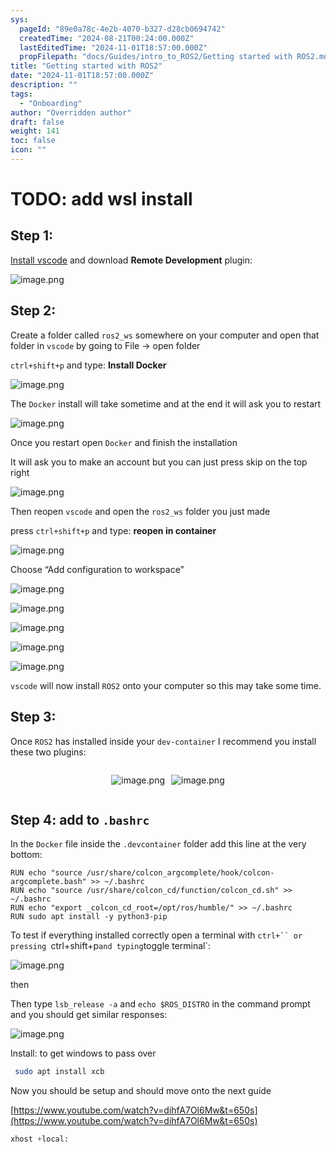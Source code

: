 ```yaml
---
sys:
  pageId: "89e0a78c-4e2b-4070-b327-d28cb0694742"
  createdTime: "2024-08-21T00:24:00.000Z"
  lastEditedTime: "2024-11-01T18:57:00.000Z"
  propFilepath: "docs/Guides/intro_to_ROS2/Getting started with ROS2.md"
title: "Getting started with ROS2"
date: "2024-11-01T18:57:00.000Z"
description: ""
tags:
  - "Onboarding"
author: "Overridden author"
draft: false
weight: 141
toc: false
icon: ""
---
```


# TODO: add wsl install

## Step 1:

[Install vscode](https://code.visualstudio.com/download) and download **Remote Development** plugin:

![image.png](https://prod-files-secure.s3.us-west-2.amazonaws.com/d518164a-d88e-44d1-a4ee-3adb3bd8bce0/efb52993-1881-4a40-b95e-6f020334f022/image.png?X-Amz-Algorithm=AWS4-HMAC-SHA256&X-Amz-Content-Sha256=UNSIGNED-PAYLOAD&X-Amz-Credential=ASIAZI2LB4667CDHDJD2%2F20250129%2Fus-west-2%2Fs3%2Faws4_request&X-Amz-Date=20250129T121329Z&X-Amz-Expires=3600&X-Amz-Security-Token=IQoJb3JpZ2luX2VjEIT%2F%2F%2F%2F%2F%2F%2F%2F%2F%2FwEaCXVzLXdlc3QtMiJIMEYCIQCbcXBoKxT85A4meGdv0ay%2BVk135m830NO%2BPivoNxLqmwIhAJAAPqBgzTjlW3l3VSeHAj4JgAWxwWhKGigmAI2AuyKRKogECI3%2F%2F%2F%2F%2F%2F%2F%2F%2F%2FwEQABoMNjM3NDIzMTgzODA1Igwox%2FMjdcYpDRb7YQsq3AOxcXrkwTGGZw3C53gcBf1%2FCSO9Z4bSirq9cfOh61vJ8JD24dlgNcqb5Xea0%2Bgtr0ccBvqDF6tLXk0QtkcnKXTnueDehUjzvIcGLKQMX7%2FTkXvNPpZ7TX1UB30QBNmpriX9%2BC7kxSf9GzEcWLLz60P8%2FtxG5vScL5FzURU6xuyZ8i4KlWRm%2Beop63ZJ4735W9EbEBTmzFewxHbiWOOfJjJD1EJJ7HZr%2Bc3PHo8GopuSrLQaKVZ3z8YVc%2Bqx4cYf1c01oMr8RMQCgyWOOMdxu3G70W6cEycY6hjZHf9LVSNEfOxVxE%2BC%2FieoBKvXn4F%2BSWu49omOw8keyYsHKlCBuzcGY6502AxShJ%2FVZ%2FEI2cU3FZHaQ2nPiCqrJDsTbyBQV%2BMH1DgsY1g6OX87%2FrQHoKQzmfvf%2BIQYpkez4MF2Zjou02xQp0YehLRZAKLw%2FLgLfSdXdHcreip8AhTtWDEEORIHII%2B%2F%2FfGYXtKnKZRNs%2FVCKUCXKbFh9vdYit8aGxV5lTU9w4ZGROHZbTU5BANt%2F6smR3EqmvqXazRTiCauP0dRfCLG9hzJHXe6QQj0M8Axs6ePWIqXHdbP6w7sp1rokPNnAimi1I7xgW9yFf36RHdNj645jqgHLxCGPSz5LjCIsei8BjqkAf0sCwFobo848jgPWsABU7vMaMPMG8LKVJkoTQqJKf77CGjmWc15NoygxHdKqM8UOpMQaEl%2FKHTjDZYoE7ZazN7eqGJW8LA%2Farn107ICUuXCS63USYh%2F%2Fgn92d8KfuNOIkUY8oCpl1a%2FUcmmN6RsGg12z6agLsbNG7sEphK%2BPbIE724%2Fkzn18Lpv5iM3YDzWEZthxr34MXJvZO4qFiayWG3FRwv%2F&X-Amz-Signature=2b8b10aeea1467d30de4ad1a78a736515555db3b14e171d31fbe252ce3c0f6d2&X-Amz-SignedHeaders=host&x-id=GetObject)

## Step 2:

Create a folder called `ros2_ws` somewhere on your computer and open that folder in `vscode` by going to File → open folder 

`ctrl+shift+p` and type: **Install Docker**

![image.png](https://prod-files-secure.s3.us-west-2.amazonaws.com/d518164a-d88e-44d1-a4ee-3adb3bd8bce0/2269dc0e-1cd5-47ff-bceb-c04ad9b2eab0/image.png?X-Amz-Algorithm=AWS4-HMAC-SHA256&X-Amz-Content-Sha256=UNSIGNED-PAYLOAD&X-Amz-Credential=ASIAZI2LB4667CDHDJD2%2F20250129%2Fus-west-2%2Fs3%2Faws4_request&X-Amz-Date=20250129T121329Z&X-Amz-Expires=3600&X-Amz-Security-Token=IQoJb3JpZ2luX2VjEIT%2F%2F%2F%2F%2F%2F%2F%2F%2F%2FwEaCXVzLXdlc3QtMiJIMEYCIQCbcXBoKxT85A4meGdv0ay%2BVk135m830NO%2BPivoNxLqmwIhAJAAPqBgzTjlW3l3VSeHAj4JgAWxwWhKGigmAI2AuyKRKogECI3%2F%2F%2F%2F%2F%2F%2F%2F%2F%2FwEQABoMNjM3NDIzMTgzODA1Igwox%2FMjdcYpDRb7YQsq3AOxcXrkwTGGZw3C53gcBf1%2FCSO9Z4bSirq9cfOh61vJ8JD24dlgNcqb5Xea0%2Bgtr0ccBvqDF6tLXk0QtkcnKXTnueDehUjzvIcGLKQMX7%2FTkXvNPpZ7TX1UB30QBNmpriX9%2BC7kxSf9GzEcWLLz60P8%2FtxG5vScL5FzURU6xuyZ8i4KlWRm%2Beop63ZJ4735W9EbEBTmzFewxHbiWOOfJjJD1EJJ7HZr%2Bc3PHo8GopuSrLQaKVZ3z8YVc%2Bqx4cYf1c01oMr8RMQCgyWOOMdxu3G70W6cEycY6hjZHf9LVSNEfOxVxE%2BC%2FieoBKvXn4F%2BSWu49omOw8keyYsHKlCBuzcGY6502AxShJ%2FVZ%2FEI2cU3FZHaQ2nPiCqrJDsTbyBQV%2BMH1DgsY1g6OX87%2FrQHoKQzmfvf%2BIQYpkez4MF2Zjou02xQp0YehLRZAKLw%2FLgLfSdXdHcreip8AhTtWDEEORIHII%2B%2F%2FfGYXtKnKZRNs%2FVCKUCXKbFh9vdYit8aGxV5lTU9w4ZGROHZbTU5BANt%2F6smR3EqmvqXazRTiCauP0dRfCLG9hzJHXe6QQj0M8Axs6ePWIqXHdbP6w7sp1rokPNnAimi1I7xgW9yFf36RHdNj645jqgHLxCGPSz5LjCIsei8BjqkAf0sCwFobo848jgPWsABU7vMaMPMG8LKVJkoTQqJKf77CGjmWc15NoygxHdKqM8UOpMQaEl%2FKHTjDZYoE7ZazN7eqGJW8LA%2Farn107ICUuXCS63USYh%2F%2Fgn92d8KfuNOIkUY8oCpl1a%2FUcmmN6RsGg12z6agLsbNG7sEphK%2BPbIE724%2Fkzn18Lpv5iM3YDzWEZthxr34MXJvZO4qFiayWG3FRwv%2F&X-Amz-Signature=11ace3ef3f37ea3ce70f9ed2d8e2d9d6e56b22f6d5e926df41dbc0c82d98ad08&X-Amz-SignedHeaders=host&x-id=GetObject)

The `Docker` install will take sometime and at the end it will ask you to restart

![image.png](https://prod-files-secure.s3.us-west-2.amazonaws.com/d518164a-d88e-44d1-a4ee-3adb3bd8bce0/ed233f78-be33-4b1f-b89c-9c346c0e961e/image.png?X-Amz-Algorithm=AWS4-HMAC-SHA256&X-Amz-Content-Sha256=UNSIGNED-PAYLOAD&X-Amz-Credential=ASIAZI2LB4667CDHDJD2%2F20250129%2Fus-west-2%2Fs3%2Faws4_request&X-Amz-Date=20250129T121329Z&X-Amz-Expires=3600&X-Amz-Security-Token=IQoJb3JpZ2luX2VjEIT%2F%2F%2F%2F%2F%2F%2F%2F%2F%2FwEaCXVzLXdlc3QtMiJIMEYCIQCbcXBoKxT85A4meGdv0ay%2BVk135m830NO%2BPivoNxLqmwIhAJAAPqBgzTjlW3l3VSeHAj4JgAWxwWhKGigmAI2AuyKRKogECI3%2F%2F%2F%2F%2F%2F%2F%2F%2F%2FwEQABoMNjM3NDIzMTgzODA1Igwox%2FMjdcYpDRb7YQsq3AOxcXrkwTGGZw3C53gcBf1%2FCSO9Z4bSirq9cfOh61vJ8JD24dlgNcqb5Xea0%2Bgtr0ccBvqDF6tLXk0QtkcnKXTnueDehUjzvIcGLKQMX7%2FTkXvNPpZ7TX1UB30QBNmpriX9%2BC7kxSf9GzEcWLLz60P8%2FtxG5vScL5FzURU6xuyZ8i4KlWRm%2Beop63ZJ4735W9EbEBTmzFewxHbiWOOfJjJD1EJJ7HZr%2Bc3PHo8GopuSrLQaKVZ3z8YVc%2Bqx4cYf1c01oMr8RMQCgyWOOMdxu3G70W6cEycY6hjZHf9LVSNEfOxVxE%2BC%2FieoBKvXn4F%2BSWu49omOw8keyYsHKlCBuzcGY6502AxShJ%2FVZ%2FEI2cU3FZHaQ2nPiCqrJDsTbyBQV%2BMH1DgsY1g6OX87%2FrQHoKQzmfvf%2BIQYpkez4MF2Zjou02xQp0YehLRZAKLw%2FLgLfSdXdHcreip8AhTtWDEEORIHII%2B%2F%2FfGYXtKnKZRNs%2FVCKUCXKbFh9vdYit8aGxV5lTU9w4ZGROHZbTU5BANt%2F6smR3EqmvqXazRTiCauP0dRfCLG9hzJHXe6QQj0M8Axs6ePWIqXHdbP6w7sp1rokPNnAimi1I7xgW9yFf36RHdNj645jqgHLxCGPSz5LjCIsei8BjqkAf0sCwFobo848jgPWsABU7vMaMPMG8LKVJkoTQqJKf77CGjmWc15NoygxHdKqM8UOpMQaEl%2FKHTjDZYoE7ZazN7eqGJW8LA%2Farn107ICUuXCS63USYh%2F%2Fgn92d8KfuNOIkUY8oCpl1a%2FUcmmN6RsGg12z6agLsbNG7sEphK%2BPbIE724%2Fkzn18Lpv5iM3YDzWEZthxr34MXJvZO4qFiayWG3FRwv%2F&X-Amz-Signature=786e100883df6811b94bfa5f723c643edea225e08a78fb4b65ff3b6c343a0f4e&X-Amz-SignedHeaders=host&x-id=GetObject)

Once you restart open `Docker` and finish the installation

It will ask you to make an account but you can just press skip on the top right

![image.png](https://prod-files-secure.s3.us-west-2.amazonaws.com/d518164a-d88e-44d1-a4ee-3adb3bd8bce0/21010ad9-1659-4fd9-9f59-9932a09b2a3d/image.png?X-Amz-Algorithm=AWS4-HMAC-SHA256&X-Amz-Content-Sha256=UNSIGNED-PAYLOAD&X-Amz-Credential=ASIAZI2LB4667CDHDJD2%2F20250129%2Fus-west-2%2Fs3%2Faws4_request&X-Amz-Date=20250129T121329Z&X-Amz-Expires=3600&X-Amz-Security-Token=IQoJb3JpZ2luX2VjEIT%2F%2F%2F%2F%2F%2F%2F%2F%2F%2FwEaCXVzLXdlc3QtMiJIMEYCIQCbcXBoKxT85A4meGdv0ay%2BVk135m830NO%2BPivoNxLqmwIhAJAAPqBgzTjlW3l3VSeHAj4JgAWxwWhKGigmAI2AuyKRKogECI3%2F%2F%2F%2F%2F%2F%2F%2F%2F%2FwEQABoMNjM3NDIzMTgzODA1Igwox%2FMjdcYpDRb7YQsq3AOxcXrkwTGGZw3C53gcBf1%2FCSO9Z4bSirq9cfOh61vJ8JD24dlgNcqb5Xea0%2Bgtr0ccBvqDF6tLXk0QtkcnKXTnueDehUjzvIcGLKQMX7%2FTkXvNPpZ7TX1UB30QBNmpriX9%2BC7kxSf9GzEcWLLz60P8%2FtxG5vScL5FzURU6xuyZ8i4KlWRm%2Beop63ZJ4735W9EbEBTmzFewxHbiWOOfJjJD1EJJ7HZr%2Bc3PHo8GopuSrLQaKVZ3z8YVc%2Bqx4cYf1c01oMr8RMQCgyWOOMdxu3G70W6cEycY6hjZHf9LVSNEfOxVxE%2BC%2FieoBKvXn4F%2BSWu49omOw8keyYsHKlCBuzcGY6502AxShJ%2FVZ%2FEI2cU3FZHaQ2nPiCqrJDsTbyBQV%2BMH1DgsY1g6OX87%2FrQHoKQzmfvf%2BIQYpkez4MF2Zjou02xQp0YehLRZAKLw%2FLgLfSdXdHcreip8AhTtWDEEORIHII%2B%2F%2FfGYXtKnKZRNs%2FVCKUCXKbFh9vdYit8aGxV5lTU9w4ZGROHZbTU5BANt%2F6smR3EqmvqXazRTiCauP0dRfCLG9hzJHXe6QQj0M8Axs6ePWIqXHdbP6w7sp1rokPNnAimi1I7xgW9yFf36RHdNj645jqgHLxCGPSz5LjCIsei8BjqkAf0sCwFobo848jgPWsABU7vMaMPMG8LKVJkoTQqJKf77CGjmWc15NoygxHdKqM8UOpMQaEl%2FKHTjDZYoE7ZazN7eqGJW8LA%2Farn107ICUuXCS63USYh%2F%2Fgn92d8KfuNOIkUY8oCpl1a%2FUcmmN6RsGg12z6agLsbNG7sEphK%2BPbIE724%2Fkzn18Lpv5iM3YDzWEZthxr34MXJvZO4qFiayWG3FRwv%2F&X-Amz-Signature=40527eee410de769f4f4542400a859c494948cdad1b5b3412acfe79f3a6ac85d&X-Amz-SignedHeaders=host&x-id=GetObject)

Then reopen `vscode` and open the `ros2_ws` folder you just made

press `ctrl+shift+p` and type: **reopen in container**

![image.png](https://prod-files-secure.s3.us-west-2.amazonaws.com/d518164a-d88e-44d1-a4ee-3adb3bd8bce0/4e93b8c2-41ad-488c-8095-c74205196118/image.png?X-Amz-Algorithm=AWS4-HMAC-SHA256&X-Amz-Content-Sha256=UNSIGNED-PAYLOAD&X-Amz-Credential=ASIAZI2LB4667CDHDJD2%2F20250129%2Fus-west-2%2Fs3%2Faws4_request&X-Amz-Date=20250129T121329Z&X-Amz-Expires=3600&X-Amz-Security-Token=IQoJb3JpZ2luX2VjEIT%2F%2F%2F%2F%2F%2F%2F%2F%2F%2FwEaCXVzLXdlc3QtMiJIMEYCIQCbcXBoKxT85A4meGdv0ay%2BVk135m830NO%2BPivoNxLqmwIhAJAAPqBgzTjlW3l3VSeHAj4JgAWxwWhKGigmAI2AuyKRKogECI3%2F%2F%2F%2F%2F%2F%2F%2F%2F%2FwEQABoMNjM3NDIzMTgzODA1Igwox%2FMjdcYpDRb7YQsq3AOxcXrkwTGGZw3C53gcBf1%2FCSO9Z4bSirq9cfOh61vJ8JD24dlgNcqb5Xea0%2Bgtr0ccBvqDF6tLXk0QtkcnKXTnueDehUjzvIcGLKQMX7%2FTkXvNPpZ7TX1UB30QBNmpriX9%2BC7kxSf9GzEcWLLz60P8%2FtxG5vScL5FzURU6xuyZ8i4KlWRm%2Beop63ZJ4735W9EbEBTmzFewxHbiWOOfJjJD1EJJ7HZr%2Bc3PHo8GopuSrLQaKVZ3z8YVc%2Bqx4cYf1c01oMr8RMQCgyWOOMdxu3G70W6cEycY6hjZHf9LVSNEfOxVxE%2BC%2FieoBKvXn4F%2BSWu49omOw8keyYsHKlCBuzcGY6502AxShJ%2FVZ%2FEI2cU3FZHaQ2nPiCqrJDsTbyBQV%2BMH1DgsY1g6OX87%2FrQHoKQzmfvf%2BIQYpkez4MF2Zjou02xQp0YehLRZAKLw%2FLgLfSdXdHcreip8AhTtWDEEORIHII%2B%2F%2FfGYXtKnKZRNs%2FVCKUCXKbFh9vdYit8aGxV5lTU9w4ZGROHZbTU5BANt%2F6smR3EqmvqXazRTiCauP0dRfCLG9hzJHXe6QQj0M8Axs6ePWIqXHdbP6w7sp1rokPNnAimi1I7xgW9yFf36RHdNj645jqgHLxCGPSz5LjCIsei8BjqkAf0sCwFobo848jgPWsABU7vMaMPMG8LKVJkoTQqJKf77CGjmWc15NoygxHdKqM8UOpMQaEl%2FKHTjDZYoE7ZazN7eqGJW8LA%2Farn107ICUuXCS63USYh%2F%2Fgn92d8KfuNOIkUY8oCpl1a%2FUcmmN6RsGg12z6agLsbNG7sEphK%2BPbIE724%2Fkzn18Lpv5iM3YDzWEZthxr34MXJvZO4qFiayWG3FRwv%2F&X-Amz-Signature=d5b261cf3e4ed57e7bb9729de9ff18283ada665cc59a8acb12801c1723158108&X-Amz-SignedHeaders=host&x-id=GetObject)

Choose “Add configuration to workspace”

![image.png](https://prod-files-secure.s3.us-west-2.amazonaws.com/d518164a-d88e-44d1-a4ee-3adb3bd8bce0/9560b282-5060-4989-ba37-97e7b2c22476/image.png?X-Amz-Algorithm=AWS4-HMAC-SHA256&X-Amz-Content-Sha256=UNSIGNED-PAYLOAD&X-Amz-Credential=ASIAZI2LB4667CDHDJD2%2F20250129%2Fus-west-2%2Fs3%2Faws4_request&X-Amz-Date=20250129T121329Z&X-Amz-Expires=3600&X-Amz-Security-Token=IQoJb3JpZ2luX2VjEIT%2F%2F%2F%2F%2F%2F%2F%2F%2F%2FwEaCXVzLXdlc3QtMiJIMEYCIQCbcXBoKxT85A4meGdv0ay%2BVk135m830NO%2BPivoNxLqmwIhAJAAPqBgzTjlW3l3VSeHAj4JgAWxwWhKGigmAI2AuyKRKogECI3%2F%2F%2F%2F%2F%2F%2F%2F%2F%2FwEQABoMNjM3NDIzMTgzODA1Igwox%2FMjdcYpDRb7YQsq3AOxcXrkwTGGZw3C53gcBf1%2FCSO9Z4bSirq9cfOh61vJ8JD24dlgNcqb5Xea0%2Bgtr0ccBvqDF6tLXk0QtkcnKXTnueDehUjzvIcGLKQMX7%2FTkXvNPpZ7TX1UB30QBNmpriX9%2BC7kxSf9GzEcWLLz60P8%2FtxG5vScL5FzURU6xuyZ8i4KlWRm%2Beop63ZJ4735W9EbEBTmzFewxHbiWOOfJjJD1EJJ7HZr%2Bc3PHo8GopuSrLQaKVZ3z8YVc%2Bqx4cYf1c01oMr8RMQCgyWOOMdxu3G70W6cEycY6hjZHf9LVSNEfOxVxE%2BC%2FieoBKvXn4F%2BSWu49omOw8keyYsHKlCBuzcGY6502AxShJ%2FVZ%2FEI2cU3FZHaQ2nPiCqrJDsTbyBQV%2BMH1DgsY1g6OX87%2FrQHoKQzmfvf%2BIQYpkez4MF2Zjou02xQp0YehLRZAKLw%2FLgLfSdXdHcreip8AhTtWDEEORIHII%2B%2F%2FfGYXtKnKZRNs%2FVCKUCXKbFh9vdYit8aGxV5lTU9w4ZGROHZbTU5BANt%2F6smR3EqmvqXazRTiCauP0dRfCLG9hzJHXe6QQj0M8Axs6ePWIqXHdbP6w7sp1rokPNnAimi1I7xgW9yFf36RHdNj645jqgHLxCGPSz5LjCIsei8BjqkAf0sCwFobo848jgPWsABU7vMaMPMG8LKVJkoTQqJKf77CGjmWc15NoygxHdKqM8UOpMQaEl%2FKHTjDZYoE7ZazN7eqGJW8LA%2Farn107ICUuXCS63USYh%2F%2Fgn92d8KfuNOIkUY8oCpl1a%2FUcmmN6RsGg12z6agLsbNG7sEphK%2BPbIE724%2Fkzn18Lpv5iM3YDzWEZthxr34MXJvZO4qFiayWG3FRwv%2F&X-Amz-Signature=3b34c770eeb70b28d5a6349d9b993c9fc673588ef89940394e1e223ab366d922&X-Amz-SignedHeaders=host&x-id=GetObject)

![image.png](https://prod-files-secure.s3.us-west-2.amazonaws.com/d518164a-d88e-44d1-a4ee-3adb3bd8bce0/2ee63f81-886b-48e8-a553-dc6e5eac99e4/image.png?X-Amz-Algorithm=AWS4-HMAC-SHA256&X-Amz-Content-Sha256=UNSIGNED-PAYLOAD&X-Amz-Credential=ASIAZI2LB4667CDHDJD2%2F20250129%2Fus-west-2%2Fs3%2Faws4_request&X-Amz-Date=20250129T121329Z&X-Amz-Expires=3600&X-Amz-Security-Token=IQoJb3JpZ2luX2VjEIT%2F%2F%2F%2F%2F%2F%2F%2F%2F%2FwEaCXVzLXdlc3QtMiJIMEYCIQCbcXBoKxT85A4meGdv0ay%2BVk135m830NO%2BPivoNxLqmwIhAJAAPqBgzTjlW3l3VSeHAj4JgAWxwWhKGigmAI2AuyKRKogECI3%2F%2F%2F%2F%2F%2F%2F%2F%2F%2FwEQABoMNjM3NDIzMTgzODA1Igwox%2FMjdcYpDRb7YQsq3AOxcXrkwTGGZw3C53gcBf1%2FCSO9Z4bSirq9cfOh61vJ8JD24dlgNcqb5Xea0%2Bgtr0ccBvqDF6tLXk0QtkcnKXTnueDehUjzvIcGLKQMX7%2FTkXvNPpZ7TX1UB30QBNmpriX9%2BC7kxSf9GzEcWLLz60P8%2FtxG5vScL5FzURU6xuyZ8i4KlWRm%2Beop63ZJ4735W9EbEBTmzFewxHbiWOOfJjJD1EJJ7HZr%2Bc3PHo8GopuSrLQaKVZ3z8YVc%2Bqx4cYf1c01oMr8RMQCgyWOOMdxu3G70W6cEycY6hjZHf9LVSNEfOxVxE%2BC%2FieoBKvXn4F%2BSWu49omOw8keyYsHKlCBuzcGY6502AxShJ%2FVZ%2FEI2cU3FZHaQ2nPiCqrJDsTbyBQV%2BMH1DgsY1g6OX87%2FrQHoKQzmfvf%2BIQYpkez4MF2Zjou02xQp0YehLRZAKLw%2FLgLfSdXdHcreip8AhTtWDEEORIHII%2B%2F%2FfGYXtKnKZRNs%2FVCKUCXKbFh9vdYit8aGxV5lTU9w4ZGROHZbTU5BANt%2F6smR3EqmvqXazRTiCauP0dRfCLG9hzJHXe6QQj0M8Axs6ePWIqXHdbP6w7sp1rokPNnAimi1I7xgW9yFf36RHdNj645jqgHLxCGPSz5LjCIsei8BjqkAf0sCwFobo848jgPWsABU7vMaMPMG8LKVJkoTQqJKf77CGjmWc15NoygxHdKqM8UOpMQaEl%2FKHTjDZYoE7ZazN7eqGJW8LA%2Farn107ICUuXCS63USYh%2F%2Fgn92d8KfuNOIkUY8oCpl1a%2FUcmmN6RsGg12z6agLsbNG7sEphK%2BPbIE724%2Fkzn18Lpv5iM3YDzWEZthxr34MXJvZO4qFiayWG3FRwv%2F&X-Amz-Signature=6fe5cea350677a51809ef65c32f9909fd103bd051182c47d8cd1688df9dc0c7b&X-Amz-SignedHeaders=host&x-id=GetObject)

![image.png](https://prod-files-secure.s3.us-west-2.amazonaws.com/d518164a-d88e-44d1-a4ee-3adb3bd8bce0/ae1580b2-b048-407e-aed9-b584224a7a04/image.png?X-Amz-Algorithm=AWS4-HMAC-SHA256&X-Amz-Content-Sha256=UNSIGNED-PAYLOAD&X-Amz-Credential=ASIAZI2LB4667CDHDJD2%2F20250129%2Fus-west-2%2Fs3%2Faws4_request&X-Amz-Date=20250129T121329Z&X-Amz-Expires=3600&X-Amz-Security-Token=IQoJb3JpZ2luX2VjEIT%2F%2F%2F%2F%2F%2F%2F%2F%2F%2FwEaCXVzLXdlc3QtMiJIMEYCIQCbcXBoKxT85A4meGdv0ay%2BVk135m830NO%2BPivoNxLqmwIhAJAAPqBgzTjlW3l3VSeHAj4JgAWxwWhKGigmAI2AuyKRKogECI3%2F%2F%2F%2F%2F%2F%2F%2F%2F%2FwEQABoMNjM3NDIzMTgzODA1Igwox%2FMjdcYpDRb7YQsq3AOxcXrkwTGGZw3C53gcBf1%2FCSO9Z4bSirq9cfOh61vJ8JD24dlgNcqb5Xea0%2Bgtr0ccBvqDF6tLXk0QtkcnKXTnueDehUjzvIcGLKQMX7%2FTkXvNPpZ7TX1UB30QBNmpriX9%2BC7kxSf9GzEcWLLz60P8%2FtxG5vScL5FzURU6xuyZ8i4KlWRm%2Beop63ZJ4735W9EbEBTmzFewxHbiWOOfJjJD1EJJ7HZr%2Bc3PHo8GopuSrLQaKVZ3z8YVc%2Bqx4cYf1c01oMr8RMQCgyWOOMdxu3G70W6cEycY6hjZHf9LVSNEfOxVxE%2BC%2FieoBKvXn4F%2BSWu49omOw8keyYsHKlCBuzcGY6502AxShJ%2FVZ%2FEI2cU3FZHaQ2nPiCqrJDsTbyBQV%2BMH1DgsY1g6OX87%2FrQHoKQzmfvf%2BIQYpkez4MF2Zjou02xQp0YehLRZAKLw%2FLgLfSdXdHcreip8AhTtWDEEORIHII%2B%2F%2FfGYXtKnKZRNs%2FVCKUCXKbFh9vdYit8aGxV5lTU9w4ZGROHZbTU5BANt%2F6smR3EqmvqXazRTiCauP0dRfCLG9hzJHXe6QQj0M8Axs6ePWIqXHdbP6w7sp1rokPNnAimi1I7xgW9yFf36RHdNj645jqgHLxCGPSz5LjCIsei8BjqkAf0sCwFobo848jgPWsABU7vMaMPMG8LKVJkoTQqJKf77CGjmWc15NoygxHdKqM8UOpMQaEl%2FKHTjDZYoE7ZazN7eqGJW8LA%2Farn107ICUuXCS63USYh%2F%2Fgn92d8KfuNOIkUY8oCpl1a%2FUcmmN6RsGg12z6agLsbNG7sEphK%2BPbIE724%2Fkzn18Lpv5iM3YDzWEZthxr34MXJvZO4qFiayWG3FRwv%2F&X-Amz-Signature=d51694182867c73c84259c0bcb3c2a05384564747bd688c0cef61c6c3af4c3ae&X-Amz-SignedHeaders=host&x-id=GetObject)

![image.png](https://prod-files-secure.s3.us-west-2.amazonaws.com/d518164a-d88e-44d1-a4ee-3adb3bd8bce0/53255b28-f75e-430f-b9e3-c0ac8577e42b/image.png?X-Amz-Algorithm=AWS4-HMAC-SHA256&X-Amz-Content-Sha256=UNSIGNED-PAYLOAD&X-Amz-Credential=ASIAZI2LB4667CDHDJD2%2F20250129%2Fus-west-2%2Fs3%2Faws4_request&X-Amz-Date=20250129T121329Z&X-Amz-Expires=3600&X-Amz-Security-Token=IQoJb3JpZ2luX2VjEIT%2F%2F%2F%2F%2F%2F%2F%2F%2F%2FwEaCXVzLXdlc3QtMiJIMEYCIQCbcXBoKxT85A4meGdv0ay%2BVk135m830NO%2BPivoNxLqmwIhAJAAPqBgzTjlW3l3VSeHAj4JgAWxwWhKGigmAI2AuyKRKogECI3%2F%2F%2F%2F%2F%2F%2F%2F%2F%2FwEQABoMNjM3NDIzMTgzODA1Igwox%2FMjdcYpDRb7YQsq3AOxcXrkwTGGZw3C53gcBf1%2FCSO9Z4bSirq9cfOh61vJ8JD24dlgNcqb5Xea0%2Bgtr0ccBvqDF6tLXk0QtkcnKXTnueDehUjzvIcGLKQMX7%2FTkXvNPpZ7TX1UB30QBNmpriX9%2BC7kxSf9GzEcWLLz60P8%2FtxG5vScL5FzURU6xuyZ8i4KlWRm%2Beop63ZJ4735W9EbEBTmzFewxHbiWOOfJjJD1EJJ7HZr%2Bc3PHo8GopuSrLQaKVZ3z8YVc%2Bqx4cYf1c01oMr8RMQCgyWOOMdxu3G70W6cEycY6hjZHf9LVSNEfOxVxE%2BC%2FieoBKvXn4F%2BSWu49omOw8keyYsHKlCBuzcGY6502AxShJ%2FVZ%2FEI2cU3FZHaQ2nPiCqrJDsTbyBQV%2BMH1DgsY1g6OX87%2FrQHoKQzmfvf%2BIQYpkez4MF2Zjou02xQp0YehLRZAKLw%2FLgLfSdXdHcreip8AhTtWDEEORIHII%2B%2F%2FfGYXtKnKZRNs%2FVCKUCXKbFh9vdYit8aGxV5lTU9w4ZGROHZbTU5BANt%2F6smR3EqmvqXazRTiCauP0dRfCLG9hzJHXe6QQj0M8Axs6ePWIqXHdbP6w7sp1rokPNnAimi1I7xgW9yFf36RHdNj645jqgHLxCGPSz5LjCIsei8BjqkAf0sCwFobo848jgPWsABU7vMaMPMG8LKVJkoTQqJKf77CGjmWc15NoygxHdKqM8UOpMQaEl%2FKHTjDZYoE7ZazN7eqGJW8LA%2Farn107ICUuXCS63USYh%2F%2Fgn92d8KfuNOIkUY8oCpl1a%2FUcmmN6RsGg12z6agLsbNG7sEphK%2BPbIE724%2Fkzn18Lpv5iM3YDzWEZthxr34MXJvZO4qFiayWG3FRwv%2F&X-Amz-Signature=6711c073b5b4612f8552f26611a0913f5ff23061d0a5026fb91da7e1238c821f&X-Amz-SignedHeaders=host&x-id=GetObject)

![image.png](https://prod-files-secure.s3.us-west-2.amazonaws.com/d518164a-d88e-44d1-a4ee-3adb3bd8bce0/7c562767-5af9-4ffb-97d1-327bcdf4ee00/image.png?X-Amz-Algorithm=AWS4-HMAC-SHA256&X-Amz-Content-Sha256=UNSIGNED-PAYLOAD&X-Amz-Credential=ASIAZI2LB4667CDHDJD2%2F20250129%2Fus-west-2%2Fs3%2Faws4_request&X-Amz-Date=20250129T121329Z&X-Amz-Expires=3600&X-Amz-Security-Token=IQoJb3JpZ2luX2VjEIT%2F%2F%2F%2F%2F%2F%2F%2F%2F%2FwEaCXVzLXdlc3QtMiJIMEYCIQCbcXBoKxT85A4meGdv0ay%2BVk135m830NO%2BPivoNxLqmwIhAJAAPqBgzTjlW3l3VSeHAj4JgAWxwWhKGigmAI2AuyKRKogECI3%2F%2F%2F%2F%2F%2F%2F%2F%2F%2FwEQABoMNjM3NDIzMTgzODA1Igwox%2FMjdcYpDRb7YQsq3AOxcXrkwTGGZw3C53gcBf1%2FCSO9Z4bSirq9cfOh61vJ8JD24dlgNcqb5Xea0%2Bgtr0ccBvqDF6tLXk0QtkcnKXTnueDehUjzvIcGLKQMX7%2FTkXvNPpZ7TX1UB30QBNmpriX9%2BC7kxSf9GzEcWLLz60P8%2FtxG5vScL5FzURU6xuyZ8i4KlWRm%2Beop63ZJ4735W9EbEBTmzFewxHbiWOOfJjJD1EJJ7HZr%2Bc3PHo8GopuSrLQaKVZ3z8YVc%2Bqx4cYf1c01oMr8RMQCgyWOOMdxu3G70W6cEycY6hjZHf9LVSNEfOxVxE%2BC%2FieoBKvXn4F%2BSWu49omOw8keyYsHKlCBuzcGY6502AxShJ%2FVZ%2FEI2cU3FZHaQ2nPiCqrJDsTbyBQV%2BMH1DgsY1g6OX87%2FrQHoKQzmfvf%2BIQYpkez4MF2Zjou02xQp0YehLRZAKLw%2FLgLfSdXdHcreip8AhTtWDEEORIHII%2B%2F%2FfGYXtKnKZRNs%2FVCKUCXKbFh9vdYit8aGxV5lTU9w4ZGROHZbTU5BANt%2F6smR3EqmvqXazRTiCauP0dRfCLG9hzJHXe6QQj0M8Axs6ePWIqXHdbP6w7sp1rokPNnAimi1I7xgW9yFf36RHdNj645jqgHLxCGPSz5LjCIsei8BjqkAf0sCwFobo848jgPWsABU7vMaMPMG8LKVJkoTQqJKf77CGjmWc15NoygxHdKqM8UOpMQaEl%2FKHTjDZYoE7ZazN7eqGJW8LA%2Farn107ICUuXCS63USYh%2F%2Fgn92d8KfuNOIkUY8oCpl1a%2FUcmmN6RsGg12z6agLsbNG7sEphK%2BPbIE724%2Fkzn18Lpv5iM3YDzWEZthxr34MXJvZO4qFiayWG3FRwv%2F&X-Amz-Signature=3ec1659687dbbdd4223cedd1d95c32003bd9543d0924fe4e75903f7513fbfba1&X-Amz-SignedHeaders=host&x-id=GetObject)

`vscode` will now install `ROS2` onto your computer so this may take some time.

## Step 3:

Once `ROS2` has installed inside your `dev-container` I recommend you install these two plugins:

<div style="display: flex;flex-direction: row; column-gap:10px; max-width: 630px;justify-content: center;">
<div>

![image.png](https://prod-files-secure.s3.us-west-2.amazonaws.com/d518164a-d88e-44d1-a4ee-3adb3bd8bce0/3fc3d550-5a54-4ba1-ba6b-faa01cdb7369/image.png?X-Amz-Algorithm=AWS4-HMAC-SHA256&X-Amz-Content-Sha256=UNSIGNED-PAYLOAD&X-Amz-Credential=ASIAZI2LB466T2UGSPXN%2F20250129%2Fus-west-2%2Fs3%2Faws4_request&X-Amz-Date=20250129T121336Z&X-Amz-Expires=3600&X-Amz-Security-Token=IQoJb3JpZ2luX2VjEIT%2F%2F%2F%2F%2F%2F%2F%2F%2F%2FwEaCXVzLXdlc3QtMiJHMEUCIE7cmOPA1Az6h8mQ5x55QMsazqs22IvlMx13YLpUnIpkAiEAsP4VJDAUWXM01VZuN5e5%2FQ7lfCWzOIoo4WADHJ3ssTQqiAQIjf%2F%2F%2F%2F%2F%2F%2F%2F%2F%2FARAAGgw2Mzc0MjMxODM4MDUiDAigfueoIh%2F2nDbuKyrcA9gyHefowm2RH4QjrklHefS4Q4GXcioj87BuTVEP6Je8LcAlu0V6eIkh6FuZhtaSRMOrpc7L0gxesOwBArgtirt%2BkYh6HlcInqmakd%2BWkqHokscnMHtybxhBPWTxER3uiH4Jq17XOXyoIKzIQbdnXfTMGv9G5sqGfQEJoM%2BO3Seh4bDZUg9FiClzfsGZgYCFjQsPQGBti8LeTIK1yz%2BwZ7krYHckR2lw%2BoSFAr2gd1SRM4iHeyeZQNzhp9bvmv0pOGp2qHMQb%2Fq8MoHsBwb9Y5ZDS9BRnUUBzhXQthE4bDlWl1lZ8rzmh5efYbEGB4TWNh5zcQJtsY1zrnABtRXlmol%2BPw9dlQRsycGdTYk%2BdQFTZuzh7jR7qTRGT9BDvATNQI5pKRP8UNlRNGVVA%2BInBGpmqND4SSpKVKAVAHkz1l5dID6er0KNIuLsRaw1JCelfbl550GNpVnk5GKqZ95Gs0KBp9w8xpDaV7iTs7DRtEbDZWHZuTnovtT2PoiEpi1nFGNn1EJ2Qm2ElzIaY9dqClcCLgHQoAgNRw%2FZ69zyoo2Y%2BpTmV65qTu0gHI7GA8YbSTIIC8Snl8yi4YbflbVpnWakpZn6cyX1DHlCxItCoQXCGM3p1NK%2FBLDnC6mDMIix6LwGOqUBPeKGeMSbkV1TKoodbYJY7qV3OPnLlX0qzRvHdDtXVlX%2FibwSqhnvoCW16eLr0rg8SkbUCB4T8ty3b78RUlxH%2BDqpr90Q14oa8NWn6ggoiaBGT%2BnhpxoYDYrYpvpDM0CNjFllhZfBKg66%2FVFRf6reFEQJCQWhLohHYfo79KmRrNB6GITUoLPFLnNbKdMhk5OxwQv9nFblw3oBKcfpYXYnkDqHDlxo&X-Amz-Signature=22cb8fe4160e93299bc4f373fab706d662d8fa6db436893d3bcca6e75ab3cc86&X-Amz-SignedHeaders=host&x-id=GetObject)

</div>
<div>

![image.png](https://prod-files-secure.s3.us-west-2.amazonaws.com/d518164a-d88e-44d1-a4ee-3adb3bd8bce0/d994cc66-13c2-4093-a5a3-f84cf4601a82/image.png?X-Amz-Algorithm=AWS4-HMAC-SHA256&X-Amz-Content-Sha256=UNSIGNED-PAYLOAD&X-Amz-Credential=ASIAZI2LB4664H2SMP7R%2F20250129%2Fus-west-2%2Fs3%2Faws4_request&X-Amz-Date=20250129T121337Z&X-Amz-Expires=3600&X-Amz-Security-Token=IQoJb3JpZ2luX2VjEIT%2F%2F%2F%2F%2F%2F%2F%2F%2F%2FwEaCXVzLXdlc3QtMiJHMEUCIBxLxp05EULCgZ06bQArBUB%2B4MRhKEARvYK5z5VRmaFxAiEAqvu7nOPqTTAiZLZ3U22S3%2FqtDCm3CS63EEf2iSkJvOkqiAQIjf%2F%2F%2F%2F%2F%2F%2F%2F%2F%2FARAAGgw2Mzc0MjMxODM4MDUiDG7pbIXjDD%2FLV1T9ryrcA9MIIckbkW5anbizvr3EFFifTafVF5qxILJ60T1fAFzPsILGk0V423bq2xsn46pcDz7rF8ea1IhWt4kduR%2Br470uMw9jHjRu5tw6bzwNzX1s%2F8suqrxySkor78y2UIT0ZF7NQh5yqFGZ%2B9vIit1ESe%2FCFkizm3vUoZDbEIimxv%2FPuKbScRVf9X1QTuAc2hbuwEqz%2B%2F5%2BnFwuFLIYDPzP6H%2Fv%2BCpw5fMPpWJFibw22BwwtrulUenjNOt5FlhKv0Zzq2CYNmcmO5VJAii00CoWf9cLVsRsEy0Z%2FqDZ8gY990vRsLuFr%2B400U8O0Tx3vZLuZIHrB9L4xy8fYU5WZvqmexourcDc55GFvZ0KG4SfNMe2aigYtN%2B36deUpZXy9LRnGscNSSJAWl2DpDgOAhUtRaXgYIGDZSC4Ke3tjw12ovkySN6mAg0V2zSf8hG0joxe1FGnYm85g8%2BV5WG%2Fr%2FBVxYgupRThlAet9%2FXoHjHhC5MWx2qcV%2BSHNl4unkPq7mrmNI3prysKm2jWUu3pEiyaTctWHb%2BgRgALe1ZajZQhGBmp28OuvVRh0yoByboGPf%2F5%2Fuq3KMH8aOwVe7kL1G4V3WUfB4EFOtlNdA%2F3rRRdwxunppmnAgV%2BFN7Glgc8MMux6LwGOqUBjtpjWlWvdjrDuZ8YR9ifKonmP%2FYdPhTX%2Bl83Zss8J8X%2Fx4mgLNXBh7zkVmTKMgDBSEdqhRWWEttfg0Ny64snUlMj2PO0KWb3g3dCzXpr%2FzX8zFFbf8vLUfeEba44XRRqfZaubapuvvOJHY8dav%2BGYOkPpHTF8Ev9frCr3IjEKrKYb0YjKcFd4ZtGbduLZuSfBFMZgZrP4GkpJhhtZxN3gMqt5e%2Fg&X-Amz-Signature=ffed64fa5b13569beed267a23ccc4c47952a55731ee60304dde0c7db2526949e&X-Amz-SignedHeaders=host&x-id=GetObject)

</div>
</div>

## Step 4: add to `.bashrc`

In the `Docker` file inside the `.devcontainer` folder add this line at the very bottom: 

```docker
RUN echo "source /usr/share/colcon_argcomplete/hook/colcon-argcomplete.bash" >> ~/.bashrc
RUN echo "source /usr/share/colcon_cd/function/colcon_cd.sh" >> ~/.bashrc
RUN echo "export _colcon_cd_root=/opt/ros/humble/" >> ~/.bashrc
RUN sudo apt install -y python3-pip 
```

To test if everything installed correctly open a terminal with `ctrl+`` or pressing `ctrl+shift+p` and typing `toggle terminal`:

![image.png](https://prod-files-secure.s3.us-west-2.amazonaws.com/d518164a-d88e-44d1-a4ee-3adb3bd8bce0/6a4943d8-b04e-4c02-9a58-775f3384d1a5/image.png?X-Amz-Algorithm=AWS4-HMAC-SHA256&X-Amz-Content-Sha256=UNSIGNED-PAYLOAD&X-Amz-Credential=ASIAZI2LB4667CDHDJD2%2F20250129%2Fus-west-2%2Fs3%2Faws4_request&X-Amz-Date=20250129T121329Z&X-Amz-Expires=3600&X-Amz-Security-Token=IQoJb3JpZ2luX2VjEIT%2F%2F%2F%2F%2F%2F%2F%2F%2F%2FwEaCXVzLXdlc3QtMiJIMEYCIQCbcXBoKxT85A4meGdv0ay%2BVk135m830NO%2BPivoNxLqmwIhAJAAPqBgzTjlW3l3VSeHAj4JgAWxwWhKGigmAI2AuyKRKogECI3%2F%2F%2F%2F%2F%2F%2F%2F%2F%2FwEQABoMNjM3NDIzMTgzODA1Igwox%2FMjdcYpDRb7YQsq3AOxcXrkwTGGZw3C53gcBf1%2FCSO9Z4bSirq9cfOh61vJ8JD24dlgNcqb5Xea0%2Bgtr0ccBvqDF6tLXk0QtkcnKXTnueDehUjzvIcGLKQMX7%2FTkXvNPpZ7TX1UB30QBNmpriX9%2BC7kxSf9GzEcWLLz60P8%2FtxG5vScL5FzURU6xuyZ8i4KlWRm%2Beop63ZJ4735W9EbEBTmzFewxHbiWOOfJjJD1EJJ7HZr%2Bc3PHo8GopuSrLQaKVZ3z8YVc%2Bqx4cYf1c01oMr8RMQCgyWOOMdxu3G70W6cEycY6hjZHf9LVSNEfOxVxE%2BC%2FieoBKvXn4F%2BSWu49omOw8keyYsHKlCBuzcGY6502AxShJ%2FVZ%2FEI2cU3FZHaQ2nPiCqrJDsTbyBQV%2BMH1DgsY1g6OX87%2FrQHoKQzmfvf%2BIQYpkez4MF2Zjou02xQp0YehLRZAKLw%2FLgLfSdXdHcreip8AhTtWDEEORIHII%2B%2F%2FfGYXtKnKZRNs%2FVCKUCXKbFh9vdYit8aGxV5lTU9w4ZGROHZbTU5BANt%2F6smR3EqmvqXazRTiCauP0dRfCLG9hzJHXe6QQj0M8Axs6ePWIqXHdbP6w7sp1rokPNnAimi1I7xgW9yFf36RHdNj645jqgHLxCGPSz5LjCIsei8BjqkAf0sCwFobo848jgPWsABU7vMaMPMG8LKVJkoTQqJKf77CGjmWc15NoygxHdKqM8UOpMQaEl%2FKHTjDZYoE7ZazN7eqGJW8LA%2Farn107ICUuXCS63USYh%2F%2Fgn92d8KfuNOIkUY8oCpl1a%2FUcmmN6RsGg12z6agLsbNG7sEphK%2BPbIE724%2Fkzn18Lpv5iM3YDzWEZthxr34MXJvZO4qFiayWG3FRwv%2F&X-Amz-Signature=e6245e4e038fff23a840ac863804e668337b84117b99513a8cf3bdec8a14acea&X-Amz-SignedHeaders=host&x-id=GetObject)

then 

Then type `lsb_release -a` and `echo $ROS_DISTRO` in the command prompt and you should get similar responses:

![image.png](https://prod-files-secure.s3.us-west-2.amazonaws.com/d518164a-d88e-44d1-a4ee-3adb3bd8bce0/3e635dec-a805-4e85-8b9e-d000e5b71a4e/image.png?X-Amz-Algorithm=AWS4-HMAC-SHA256&X-Amz-Content-Sha256=UNSIGNED-PAYLOAD&X-Amz-Credential=ASIAZI2LB4667CDHDJD2%2F20250129%2Fus-west-2%2Fs3%2Faws4_request&X-Amz-Date=20250129T121329Z&X-Amz-Expires=3600&X-Amz-Security-Token=IQoJb3JpZ2luX2VjEIT%2F%2F%2F%2F%2F%2F%2F%2F%2F%2FwEaCXVzLXdlc3QtMiJIMEYCIQCbcXBoKxT85A4meGdv0ay%2BVk135m830NO%2BPivoNxLqmwIhAJAAPqBgzTjlW3l3VSeHAj4JgAWxwWhKGigmAI2AuyKRKogECI3%2F%2F%2F%2F%2F%2F%2F%2F%2F%2FwEQABoMNjM3NDIzMTgzODA1Igwox%2FMjdcYpDRb7YQsq3AOxcXrkwTGGZw3C53gcBf1%2FCSO9Z4bSirq9cfOh61vJ8JD24dlgNcqb5Xea0%2Bgtr0ccBvqDF6tLXk0QtkcnKXTnueDehUjzvIcGLKQMX7%2FTkXvNPpZ7TX1UB30QBNmpriX9%2BC7kxSf9GzEcWLLz60P8%2FtxG5vScL5FzURU6xuyZ8i4KlWRm%2Beop63ZJ4735W9EbEBTmzFewxHbiWOOfJjJD1EJJ7HZr%2Bc3PHo8GopuSrLQaKVZ3z8YVc%2Bqx4cYf1c01oMr8RMQCgyWOOMdxu3G70W6cEycY6hjZHf9LVSNEfOxVxE%2BC%2FieoBKvXn4F%2BSWu49omOw8keyYsHKlCBuzcGY6502AxShJ%2FVZ%2FEI2cU3FZHaQ2nPiCqrJDsTbyBQV%2BMH1DgsY1g6OX87%2FrQHoKQzmfvf%2BIQYpkez4MF2Zjou02xQp0YehLRZAKLw%2FLgLfSdXdHcreip8AhTtWDEEORIHII%2B%2F%2FfGYXtKnKZRNs%2FVCKUCXKbFh9vdYit8aGxV5lTU9w4ZGROHZbTU5BANt%2F6smR3EqmvqXazRTiCauP0dRfCLG9hzJHXe6QQj0M8Axs6ePWIqXHdbP6w7sp1rokPNnAimi1I7xgW9yFf36RHdNj645jqgHLxCGPSz5LjCIsei8BjqkAf0sCwFobo848jgPWsABU7vMaMPMG8LKVJkoTQqJKf77CGjmWc15NoygxHdKqM8UOpMQaEl%2FKHTjDZYoE7ZazN7eqGJW8LA%2Farn107ICUuXCS63USYh%2F%2Fgn92d8KfuNOIkUY8oCpl1a%2FUcmmN6RsGg12z6agLsbNG7sEphK%2BPbIE724%2Fkzn18Lpv5iM3YDzWEZthxr34MXJvZO4qFiayWG3FRwv%2F&X-Amz-Signature=c3b96ccc5ef6bd8912f20163b99f1f905213eb03455d78ecbeaa3238a226a1cf&X-Amz-SignedHeaders=host&x-id=GetObject)

Install:  to get windows to pass over

```bash
 sudo apt install xcb
```

Now you should be setup and should move onto the next guide 

[https://www.youtube.com/watch?v=dihfA7Ol6Mw&t=650s](https://www.youtube.com/watch?v=dihfA7Ol6Mw&t=650s)

```python
xhost +local:
```
